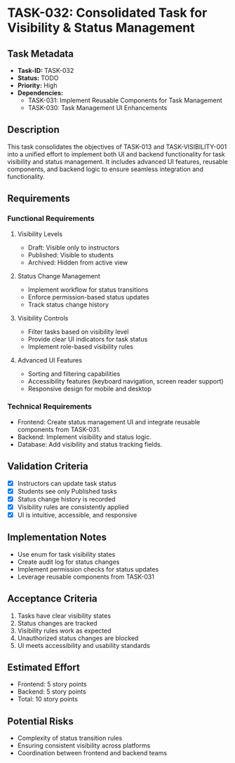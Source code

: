 # TASK-032: Consolidated Task for Visibility & Status Management

## Task Metadata

- **Task-ID:** TASK-032
- **Status:** TODO
- **Priority:** High
- **Dependencies:**
  - TASK-031: Implement Reusable Components for Task Management
  - TASK-030: Task Management UI Enhancements

## Description

This task consolidates the objectives of TASK-013 and TASK-VISIBILITY-001 into a unified effort to implement both UI and backend functionality for task visibility and status management. It includes advanced UI features, reusable components, and backend logic to ensure seamless integration and functionality.

## Requirements

### Functional Requirements

1. Visibility Levels
   - Draft: Visible only to instructors
   - Published: Visible to students
   - Archived: Hidden from active view

2. Status Change Management
   - Implement workflow for status transitions
   - Enforce permission-based status updates
   - Track status change history

3. Visibility Controls
   - Filter tasks based on visibility level
   - Provide clear UI indicators for task status
   - Implement role-based visibility rules

4. Advanced UI Features
   - Sorting and filtering capabilities
   - Accessibility features (keyboard navigation, screen reader support)
   - Responsive design for mobile and desktop

### Technical Requirements

- Frontend: Create status management UI and integrate reusable components from TASK-031.
- Backend: Implement visibility and status logic.
- Database: Add visibility and status tracking fields.

## Validation Criteria

- [x] Instructors can update task status
- [x] Students see only Published tasks
- [x] Status change history is recorded
- [x] Visibility rules are consistently applied
- [x] UI is intuitive, accessible, and responsive

## Implementation Notes

- Use enum for task visibility states
- Create audit log for status changes
- Implement permission checks for status updates
- Leverage reusable components from TASK-031

## Acceptance Criteria

1. Tasks have clear visibility states
2. Status changes are tracked
3. Visibility rules work as expected
4. Unauthorized status changes are blocked
5. UI meets accessibility and usability standards

## Estimated Effort

- Frontend: 5 story points
- Backend: 5 story points
- Total: 10 story points

## Potential Risks

- Complexity of status transition rules
- Ensuring consistent visibility across platforms
- Coordination between frontend and backend teams
